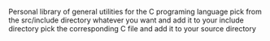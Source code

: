Personal library of general utilities for the C programing language
pick from the src/include directory whatever you want and add it to your include directory
pick the corresponding C file and add it to your source directory
